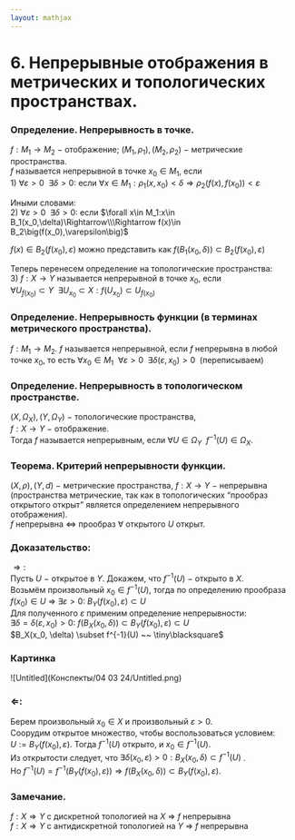 ```yaml
---  
layout: mathjax  
---  
```

  
# 6. Непрерывные отображения в метрических и топологических пространствах.  
  
### Определение. Непрерывность в точке.  
$f:M_1\to M_2~-~$отображение; $(M_1, \rho_1), (M_2,\rho_2)~-~$метрические пространства.  
$f$ называется непрерывной в точке $x_0\in M_1$, если  
$1)~\forall \varepsilon>0 ~~ \exists \delta >0:$ если $\forall x\in M_1:\rho_1(x,x_0)<\delta\Rightarrow\rho_2\big(f(x),f(x_0)\big)<\varepsilon$  
  
Иными словами:  
$2)~\forall \varepsilon > 0 ~~ \exists \delta > 0:$ если $\forall x\in M_1:x\in B_1(x_0,\delta)\Rightarrow\\\Rightarrow f(x)\in B_2\big(f(x_0),\varepsilon\big)$  
  
$f(x)\in B_2\big(f(x_0),\varepsilon\big)$ можно представить как $f\big(B_1(x_0,\delta)\big)\subset B_2\big(f(x_0),\varepsilon\big)$  
  
Теперь перенесем определение на топологические пространства:  
$3)~f:X\to Y$ называется непрерывной в точке $x_0$, если  
$\forall U_{f(x_0)}\subset Y ~~ \exists U_{x_0}\subset X:f(U_{x_0})\subset U_{f(x_0)}$  
  
### Определение. Непрерывность функции (в терминах метрического пространства).  
$f:M_1\to M_2$. $f$ называется непрерывной, если $f$ непрерывна в любой точке $x_0$, то есть $\forall x_0\in M_1 ~~ \forall\varepsilon>0 ~~ \exists\delta(\varepsilon, x_0)>0 ~~ ($переписываем$)$  
  
### Определение. Непрерывность в топологическом пространстве.  
$(X,\Omega_X),(Y,\Omega_Y)~-~$топологические пространства,  
$f:X\to Y~-~$отображение.  
Тогда $f$ называется непрерывным, если $\forall U\in\Omega_Y ~~ f^{-1}(U)\in\Omega_X$.  
  
### Теорема. Критерий непрерывности функции.  
$(X,\rho),(Y,d)~-~$метрические пространства, $f:X\to Y~-~$непрерывна  
(пространства метрические, так как в топологических “прообраз открытого открыт” является определением непрерывного отображения).  
$f$ непрерывна $\Leftrightarrow$ прообраз $\forall$ открытого $U$ открыт.  
  
### Доказательство:  
$\Rightarrow:$  
Пусть $U~-~$открытое в $Y$. Докажем, что $f^{-1}(U)~-~$открыто в $X$.  
Возьмём произвольный $x_0\in f^{-1}(U)$, тогда по определению прообраза  
$f(x_0) \in U$ $\Rightarrow$ $\exists \varepsilon > 0$: $B_Y(f(x_0), \varepsilon) \subset U$  
Для полученного $\varepsilon$ применим определение непрерывности:  
$\exists \delta = \delta(\varepsilon, x_0) > 0$: $f(B_X(x_0, \delta) ) \subset B_Y(f(x_0), \varepsilon) \subset U$  
$B_X(x_0, \delta) \subset f^{-1}(U) ~~ \tiny\blacksquare$  
  
### Картинка  
  
![Untitled](Конспекты/04 03 24/Untitled.png)  
  
### $\Leftarrow$:  
Берем произвольный $x_0 \in X$ и произвольный $\varepsilon > 0$.  
Соорудим открытое множество, чтобы воспользоваться условием:  
$U:=B_Y(f(x_0), \varepsilon)$. Тогда $f^{-1}(U)$  открыто, и $x_0 \in f^{-1} (U)$.  
Из открытости следует, что $\exists \delta(x_0,\varepsilon) > 0:B_X(x_0, \delta) \subset f^{-1}(U)$ .  
Но $f^{-1}(U)=f^{-1} (B_Y(f(x_0), \varepsilon))\Rightarrow f(B_X(x_0, \delta)) \subset B_Y(f(x_0), \varepsilon)$.  
  
### Замечание.  
$f : X \Rightarrow Y$ с дискретной топологией на $X$  $\Rightarrow$ $f$  непрерывна  
$f: X \Rightarrow Y$  с антидискретной топологией на $Y$ $\Rightarrow$ $f$ непрерывна  
